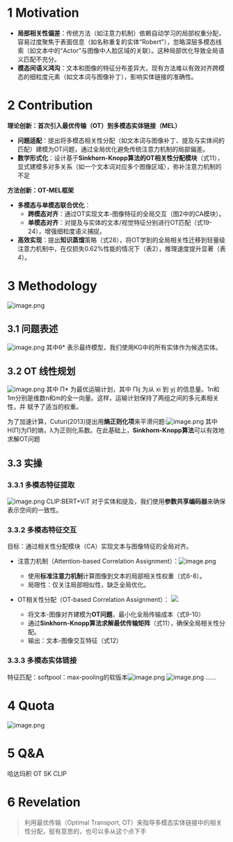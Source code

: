 # 1 Motivation
- **局部相关性偏差**：传统方法（如注意力机制）依赖自动学习的局部权重分配，容易过度聚焦于表面信息（如名称重复的实体“Robert”），忽略深层多模态线索（如文本中的“Actor”与图像中人脸区域的关联）。这种局部优化导致全局语义匹配不充分。
- **模态间语义鸿沟**：文本和图像的特征分布差异大，现有方法难以有效对齐跨模态的细粒度元素（如文本词与图像补丁），影响实体链接的准确性。

# 2 Contribution
**理论创新：首次引入最优传输（OT）到多模态实体链接（MEL）**
- **问题适配**：提出将多模态相关性分配（如文本词与图像补丁、提及与实体间的匹配）建模为OT问题，通过全局优化避免传统注意力机制的局部偏差。
- **数学形式化**：设计基于**Sinkhorn-Knopp算法的OT相关性分配模块**（式11），显式建模多对多关系（如一个文本词对应多个图像区域），弥补注意力机制的不足

**方法创新：OT-MEL框架**
- **多模态与单模态联合优化**：
    - **跨模态对齐**：通过OT实现文本-图像特征的全局交互（图2中的CA模块）。
    - **单模态对齐**：对提及与实体的文本/视觉特征分别进行OT匹配（式19-24），增强细粒度语义捕捉。
- **高效实现**：提出**知识蒸馏**策略（式28），将OT学到的全局相关性迁移到轻量级注意力机制中，在仅损失0.62%性能的情况下（表2），推理速度提升显著（表4）。

# 3 Methodology
![image.png](https://aquazone.oss-cn-guangzhou.aliyuncs.com/20250126221440.png)

## 3.1 问题表述
![image.png](https://aquazone.oss-cn-guangzhou.aliyuncs.com/20250126221917.png)
其中θ* 表示最终模型，我们使用KG中的所有实体作为候选实体。

## 3.2 OT 线性规划
![image.png](https://aquazone.oss-cn-guangzhou.aliyuncs.com/20250126221849.png)
其中 Π* 为最优运输计划，其中 Πij 为从 xi 到 yj 的信息量。1n和1m分别是维数n和m的全一向量。这样，运输计划保持了两组之间的多元素相关性，并
赋予了适当的权重。

为了加速计算，Cuturi(2013)提出用**熵正则化项**来平滑问题:![image.png](https://aquazone.oss-cn-guangzhou.aliyuncs.com/20250126222539.png)
其中H(Π)为Π的熵，λ为正则化系数。在此基础上，**Sinkhorn-Knopp算法**可以有效地求解OT问题

## 3.3 实操
### 3.3.1 多模态特征提取
![image.png](https://aquazone.oss-cn-guangzhou.aliyuncs.com/20250126223243.png)
CLIP:BERT+ViT
对于实体和提及，我们使用**参数共享编码器**来确保表示空间的一致性。

### 3.3.2 多模态特征交互
目标：通过相关性分配模块（CA）实现文本与图像特征的全局对齐。 
+ 注意力机制（Attention-based Correlation Assignment）：![image.png](https://aquazone.oss-cn-guangzhou.aliyuncs.com/20250126223703.png)
	+ 使用**标准注意力机制**计算图像到文本的局部相关性权重（式6-8）。
	+ 局限性：仅关注局部相似性，缺乏全局优化。    

+ OT相关性分配（OT-based Correlation Assignment）： ![](https://aquazone.oss-cn-guangzhou.aliyuncs.com/20250126223731.png)
	+ 将文本-图像对齐建模为**OT问题**，最小化全局传输成本（式9-10）
	+ 通过**Sinkhorn-Knopp算法求解最优传输矩阵**（式11），确保全局相关性分配。
	+ 输出：文本-图像交互特征（式12）

### 3.3.3 多模态实体链接
特征匹配：softpool：max-pooling的软版本![image.png](https://aquazone.oss-cn-guangzhou.aliyuncs.com/20250126224006.png)
![image.png](https://aquazone.oss-cn-guangzhou.aliyuncs.com/20250126224422.png)
......
# 4 Quota
![image.png](https://aquazone.oss-cn-guangzhou.aliyuncs.com/20250126224523.png)


# 5 Q&A
哈达玛积
OT
SK
CLIP
# 6 Revelation
>利用最优传输（Optimal Transport, OT）来指导多模态实体链接中的相关性分配，挺有意思的，也可以多从这个点下手
